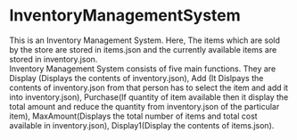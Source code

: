 # InventoryManagementSystem

This is an Inventory Management System. Here, The items which are sold by the store are stored in items.json and the currently available items are stored in inventory.json.  
Inventory Management System consists of five main functions. They are Display (Displays the contents of inventory.json), Add (It Dislpays the contents of inventory.json from that person has to select the item and add it into inventory.json), Purchase(If quantity of item available then it display the total amount and reduce the quantity from  inventory.json of the particular item), MaxAmount(Displays the total number of items and total cost available in inventory.json), Display1(Display the contents of items.json).
